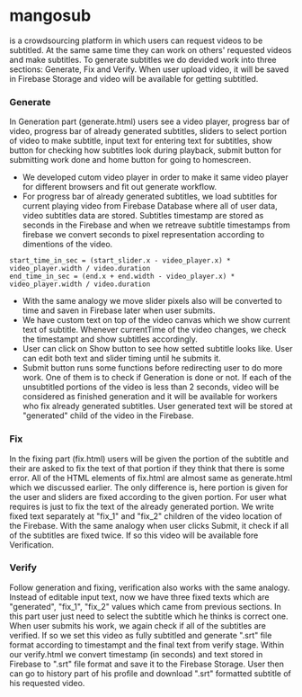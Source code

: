# mangosub
is a crowdsourcing platform in which users can request videos to be subtitled. At the same same time they can work on others' requested videos and make subtitles. 
To generate subtitles we do devided work into three sections: Generate, Fix and Verify. When user upload video, it will be saved in Firebase Storage and video will be available for getting subtitled.
### Generate
In Generation part (generate.html) users see a video player, progress bar of video, progress bar of already generated subtitles, sliders to select portion of video to make subtitle, input text for entering text for subtitles, show button for checking how subtitles look during playback, submit button for submitting work done and home button for going to homescreen. 
* We developed cutom video player in order to make it same video player for different browsers and fit out generate workflow. 
* For progress bar of already generated subtitles, we load subtitles for current playing video from Firebase Database where all of user data, video subtitles data are stored. Subtitles timestamp are stored as seconds in the Firebase and when we retreave subtitle timestamps from firebase we convert seconds to pixel representation according to dimentions of the video. 
```solidity
start_time_in_sec = (start_slider.x - video_player.x) * video_player.width / video.duration
end_time_in_sec = (end.x + end.width - video_player.x) * video_player.width / video.duration
```
* With the same analogy we move slider pixels also will be converted to time and saven in Firebase later when user submits.
* We have custom text on top of the video canvas which we show current text of subtitle. Whenever currentTime of the video changes, we check the timestampt and show subtitles accordingly.
* User can click on Show button to see how setted subtitle looks like. User can edit both text and slider timing until he submits it.
* Submit button runs some functions before redirecting user to do more work. One of them is to check if Generation is done or not. If each of the unsubtitled portions of the video is less than 2 seconds, video will be considered as finished generation and it will be available for workers who fix already generated subtitles. User generated text will be stored at "generated" child of the video in the Firebase.
### Fix
In the fixing part (fix.html) users will be given the portion of the subtitle and their are asked to fix the text of that portion if they think that there is some error. All of the HTML elements of fix.html are almost same as generate.html which we discussed earlier. The only difference is, here portion is given for the user and sliders are fixed according to the given portion. For user what requires is just to fix the text of the already generated portion. We write fixed text separately at "fix_1" and "fix_2" children of the video location of the Firebase. With the same analogy when user clicks Submit, it check if all of the subtitles are fixed twice. If so this video will be available fore Verification.
### Verify
Follow generation and fixing, verification also works with the same analogy. Instead of editable input text, now we have three fixed texts which are "generated", "fix_1", "fix_2" values which came from previous sections. In this part user just need to select the subtitle which he thinks is correct one. When user submits his work, we again check if all of the subtitles are verified. If so we set this video as fully subtitled and generate ".srt" file format according to timestampt and the final text from verify stage. Within our verify.html we convert timestamp (in seconds) and text stored in Firebase to ".srt" file format and save it to the Firebase Storage. 
User then can go to history part of his profile and download ".srt" formatted subtitle of his requested video.


